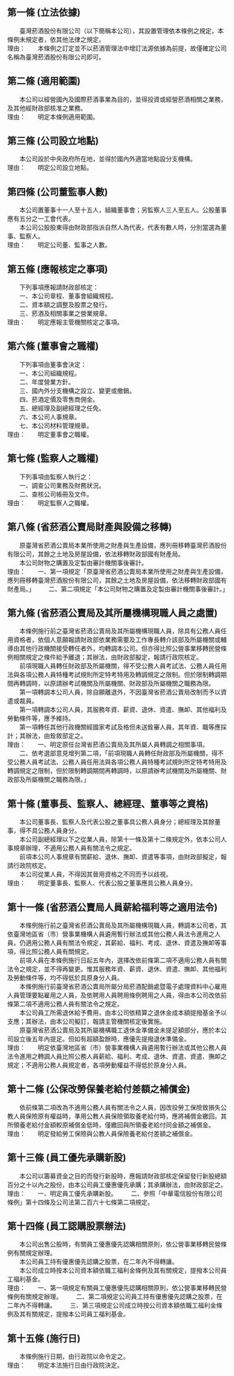 第一條 (立法依據)
-----------------
　　臺灣菸酒股份有限公司（以下簡稱本公司），其設置管理依本條例之規定，本條例未規定者，依其他法律之規定。  
理由：　　本條例之訂定並不以菸酒管理法中增訂法源依據為前提，故僅確定公司名稱為臺灣菸酒股份有限公司即可。

第二條 (適用範圍)
-----------------
　　本公司以經營國內及國際菸酒事業為目的，並得投資或經營菸酒相關之業務，及其他經財政部核准之業務。  
理由：　　明定本條例適用範圍。

第三條 (公司設立地點)
---------------------
　　本公司設於中央政府所在地，並得於國內外適當地點設分支機構。  
理由：　　明定公司設立地點。

第四條 (公司董監事人數)
-----------------------
　　本公司置董事十一人至十五人，組織董事會；另監察人三人至五人。公股董事應有五分之一工會代表。  
　　本公司公股股東得由財政部指派自然人為代表，代表有數人時，分別當選為董事、監察人。  
理由：　　明定公司董、監事之人數。

第五條 (應報核定之事項)
-----------------------
　　下列事項應報請財政部核定：  
　　一、本公司章程、董事會組織規程。  
　　二、資本額之調整及股票之發行。  
　　三、菸酒及相關事業之營業規章。  
理由：　　明定應報主管機關核定之事項。

第六條 (董事會之職權)
---------------------
　　下列事項由董事會決定：  
　　一、本公司組織規程。  
　　二、年度營業方針。  
　　三、國內外分支機構之設立、變更或撤銷。  
　　四、菸酒定價及零售商佣金。  
　　五、總經理及副總經理之任免。  
　　六、本公司人事規章。  
　　七、本公司材料管理規章。  
理由：　　明定董事會之職權。

第七條 (監察人之職權)
---------------------
　　下列事項由監察人執行之：  
　　一、調查公司業務及財務狀況。  
　　二、查核公司帳冊及文件。  
理由：　　明定監察人之職權。

第八條 (省菸酒公賣局財產與設備之移轉)
-------------------------------------
　　原臺灣省菸酒公賣局本業所使用之財產與生產設備，應列冊移轉臺灣菸酒股份有限公司，其餘之土地及房屋設備，依法移轉財政部國有財產局。  
　　本公司財物之購置及定製由審計機關事後審計。  
理由：　　一、第一項規定「原臺灣省菸酒公賣局本業所使用之財產與生產設備，應列冊移轉臺灣菸酒股份有限公司，其餘之土地及房屋設備，依法移轉財政部國有財產局。」
　　二、第二項規定「本公司財物之購置及定製由審計機關事後審計。」

第九條 (省菸酒公賣局及其所屬機構現職人員之處置)
-----------------------------------------------
　　本條例施行前之臺灣省菸酒公賣局及其所屬機構現職人員，除具有公務人員任用資格者，依個人意願報請財政部依業務需要及工作專長轉介該部及所屬機關或輔導由其他行政機關接受轉任者外，均轉調本公司。但亦得比照公營事業移轉民營條例相關規定之條件給予離退；其辦法，由財政部擬定，報請行政院核定。  
　　前項現職人員轉任財政部及所屬機關，得不受公務人員考試法、公務人員任用法與各項公務人員特種考試規則所定特考特用及轉調規定之限制。但於限制轉調期間再轉調時，以原請辦考試機關及所屬機關、財政部及所屬機關之職務為限。  
　　第一項轉調本公司人員，除自願離退外，不因臺灣省菸酒公賣局改制而予以資遣或裁員。  
　　第一項轉調本公司人員，其服務年資、薪資、退休、資遣、撫卹、其他福利及勞動條件等，應予維持。  
　　第一項轉任其他行政機關經國家考試及格但未送銓審人員，其年資、職等應採計；其辦法，由銓敘部定之。  
理由：　　一、明定原任台灣省菸酒公賣局及其所屬人員轉調之相關事項。
　　二、依考選部意見增列第二項，「前項現職人員轉任財政部及所屬機關，得不受公務人員考試法、公務人員任用法與各項公務人員特種考試規則所定特考特用及轉調規定之限制，但於限制轉調期間再轉調時，以原請辦考試機關及所屬機關、財政部及所屬機關之職務為限。」

第十條 (董事長、監察人、總經理、董事等之資格)
---------------------------------------------
　　本公司董事長、監察人及代表公股之董事具公務人員身分；總經理及其餘董事，得不具公務人員身分。  
　　本公司副總經理以下之從業人員，除第十一條及第十二條規定外，依本公司人事規章辦理，不適用公務人員有關法令之規定。  
　　前項本公司人事規章有關薪給、退休、撫卹、資遣等事項，由財政部擬定，報請行政院核定。  
　　本公司從業人員，不得因其晉用資格之不同而予以歧視。  
理由：　　明定董事長、監察人、代表公股之董事應具公務人員身分。

第十一條 (省菸酒公賣局人員薪給福利等之適用法令)
-----------------------------------------------
　　本條例施行前之臺灣省菸酒公賣局及其所屬機構現職人員，轉調本公司者，其依臺灣地區省（市）營事業機構人員遴用暫行辦法或其他公務人員法令進用之人員，仍適用公務人員有關法令規定，其薪給、福利、考成、退休、資遣及撫卹等事項，得比照公務人員有關規定。  
　　前項人員在本條例施行日起五年內，選擇改依前條第二項不適用公務人員有關法令之規定，並不得再變更。惟其服務年資、薪資、退休、資遣、撫卹、其他福利及勞動條件等，均不得低於具原身分人員。  
　　本條例施行前臺灣省菸酒公賣局所屬分局菸酒配銷處暨電子處理資料中心雇用人員管理要點雇用之人員，及依聘用人員聘用條例聘用之人員，得由本公司改依前條第二項不適用公務人員有關法令之規定。  
　　本公司員工所需退休給予費用，由本公司依精算之退休金成本額提撥基金予以支應；其辦法，由本公司擬訂，報請主管機關核定後實施。  
　　原臺灣省菸酒公賣局及其所屬機構職工退休金準備金未提足額部分，應於本公司設立後五年內提足。但如有超額盈餘時，應優先提撥退休準備金。  
理由：　　明定依臺灣地區省（市）營事業機構人員遴用暫行辦法或其他公務人員法令進用之轉調人員比照公務人員薪給、福利、考成、退休、資遣、資遣、撫卹之規定；不適用公務人員規定者，各項勞動權益不得低於原身分人員。

第十二條 (公保改勞保養老給付差額之補償金)
-----------------------------------------
　　依前條第二項改為不適用公務人員有關法令之人員，因改投勞工保險致損失公教人員保險原有權益時，準用公教人員保險領取養老給付時，應將補償金繳回。其所領養老給付金額較原補償金低時，僅繳回與所領養老給付同金額之補償金。  
理由：　　明定發給勞工保險與公教人員保險養老給付差額之補償金。

第十三條 (員工優先承購新股)
---------------------------
　　本公司以籌募資金之目的而發行新股時，應報請財政部核定保留發行新股總額百分之十以內之股份，由本公司員工優惠優先承購；其承購辦法，由財政部定之。  
理由：　　一、明定員工優先承購新股。
　　二、參照「中華電信股份有限公司 條例」第十四條及公司法第二百六十七條第二項規定。

第十四條 (員工認購股票辦法)
---------------------------
　　本公司出售公股時，有關員工優惠優先認購相關原則，依公營事業移轉民營條例有關規定辦理。  
　　本公司員工持有優惠優先認購之股票，在二年內不得轉讓。  
　　本公司成立時按本公司資本額依職工福利金條例及其有關規定，提撥本公司員工福利基金。  
理由：　　一、第一項規定有關員工優惠優先認購相關原則，依公營事業移轉民營條例有關規定辦理。
　　二、第二項規定公司員工持有優惠優先認購之股票，在二年內不得轉讓。
　　三、第三項規定公司成立時按公司資本額依職工福利金條例及其有關規定，提撥本公司員工福利基金。

第十五條 (施行日)
-----------------
　　本條例施行日期，由行政院以命令定之。  
理由：　　明定本法施行日由行政院決定。